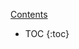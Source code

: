 <a class="btn btn-primary" role="button" data-toggle="collapse" href="#contents" aria-expanded="false" aria-controls="contents">Contents</a>

<div id="contents" class="collapse" markdown="1">

* TOC
{:toc}

</div>